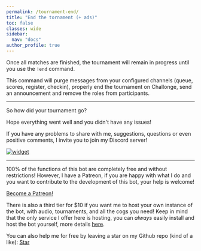 ```yaml
---
permalink: /tournament-end/
title: "End the tornament (+ ads)"
toc: false
classes: wide
sidebar:
  nav: "docs"
author_profile: true
---
```


<script async defer src="https://buttons.github.io/buttons.js"></script>

Once all matches are finished, the tournament will remain in progress until you use the `!end` command.

This command will purge messages from your configured channels (queue, scores, register, checkin), properly end the tournament on Challonge, send an announcement and remove the roles from participants.

----

So how did your tournament go?

Hope everything went well and you didn't have any issues!

If you have any problems to share with me, suggestions, questions or even positive comments, I invite you to join my Discord server!

[![widget](https://discord.com/api/guilds/705122849756545064/widget.png?style=banner4)](https://discord.gg/DC6zCsZ)

----

100% of the functions of this bot are completely free and without restrictions! However, I have a Patreon, if you are happy with what I do and you want to contribute to the development of this bot, your help is welcome!

<a href="https://www.patreon.com/bePatron?u=8546130" class="btn btn--danger btn--large">Become a Patreon!</a>

There is also a third tier for $10 if you want me to host your own instance of the bot, with audio, tournaments, and all the cogs you need! Keep in mind that the only service I offer here is hosting, you can *always* easily install and host the bot yourself, more details [here](/about-red/).

You can also help me for free by leaving a star on my Github repo (kind of a like): <a class="github-button" href="https://github.com/retke/Laggrons-Dumb-Cogs" data-size="large" data-show-count="true" aria-label="Star retke/Laggrons-Dumb-Cogs on GitHub">Star</a>
